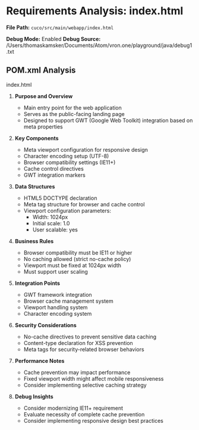# Requirements Analysis: index.html

**File Path:** `cuco/src/main/webapp/index.html`

**Debug Mode:** Enabled
**Debug Source:** /Users/thomaskamsker/Documents/Atom/vron.one/playground/java/debug1.txt

## POM.xml Analysis

index.html

1. **Purpose and Overview**
   - Main entry point for the web application
   - Serves as the public-facing landing page
   - Designed to support GWT (Google Web Toolkit) integration based on meta properties

2. **Key Components**
   - Meta viewport configuration for responsive design
   - Character encoding setup (UTF-8)
   - Browser compatibility settings (IE11+)
   - Cache control directives
   - GWT integration markers

3. **Data Structures**
   - HTML5 DOCTYPE declaration
   - Meta tag structure for browser and cache control
   - Viewport configuration parameters:
     - Width: 1024px
     - Initial scale: 1.0
     - User scalable: yes

4. **Business Rules**
   - Browser compatibility must be IE11 or higher
   - No caching allowed (strict no-cache policy)
   - Viewport must be fixed at 1024px width
   - Must support user scaling

5. **Integration Points**
   - GWT framework integration
   - Browser cache management system
   - Viewport handling system
   - Character encoding system

6. **Security Considerations**
   - No-cache directives to prevent sensitive data caching
   - Content-type declaration for XSS prevention
   - Meta tags for security-related browser behaviors

7. **Performance Notes**
   - Cache prevention may impact performance
   - Fixed viewport width might affect mobile responsiveness
   - Consider implementing selective caching strategy

8. **Debug Insights**
   - Consider modernizing IE11+ requirement
   - Evaluate necessity of complete cache prevention
   - Consider implementing responsive design best practices